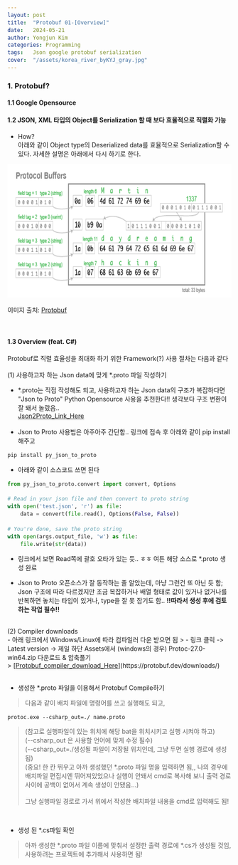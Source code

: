 ```yaml
---
layout: post
title:  "Protobuf 01-[Overview]"
date:   2024-05-21
author: Yongjun Kim
categories: Programming
tags:	Json google protobuf serialization
cover:  "/assets/korea_river_byKYJ_gray.jpg"
---
```



### 1. Protobuf?
#### 1.1  Google Opensource <br>
#### 1.2 JSON, XML 타입의 Object를 Serialization 할 때 보다 효율적으로 직렬화 가능 <br>

- How?<br>
아래와 같이 Object type의 Deserialized data를 효율적으로 Serialization할 수 있다. 자세한 설명은 아래에서 다시 하기로 한다.<br>

<img src="/assets/posts/CS04/protobuf.png" width="700" height="300" title="Protobuf mechanism">

이미지 출처: [<u>Protobuf</u>](https://martin.kleppmann.com/2012/12/05/schema-evolution-in-avro-protocol-buffers-thrift.html)
<br><br><br>

#### 1.3 Overview (feat. C#)<br>
Protobuf로 직렬 효율성을 최대화 하기 위한 Framework(?) 사용 절차는 다음과 같다<br><br>
(1) 사용하고자 하는 Json data에 맞게 *.proto 파일 작성하기<br>
- *.proto는 직접 작성해도 되고, 사용하고자 하는 Json data의 구조가 복잡하다면 "Json to Proto" Python Opensource 사용을 추천한다!! 생각보다 구조 변환이 잘 돼서 놀랐음..<br> [<u>Json2Proto_Link_Here</u>](https://pypi.org/project/py-json-to-proto/)<br><br>
- Json to Proto 사용법은 아주아주 간단함.. 링크에 접속 후 아래와 같이 pip install 해주고
```python
pip install py_json_to_proto
```

- 아래와 같이 소스코드 쓰면 된다

```python
from py_json_to_proto.convert import convert, Options

# Read in your json file and then convert to proto string
with open('test.json', 'r') as file:
    data = convert(file.read(), Options(False, False))

# You're done, save the proto string
with open(args.output_file, 'w') as file:
    file.write(str(data))
```

- 링크에서 보면 Read쪽에 괄호 오타가 있는 듯.. ㅎㅎ 여튼 해당 소스로 *.proto 생성 완료 <br>

- Json to Proto 오픈소스가 잘 동작하는 줄 알았는데, 마냥 그런건 또 아닌 듯 함; Json 구조에 따라 다르겠지만 조금 복잡하거나 배열 형태로 값이 있거나 없거나를 반복하면 놓치는 타입이 있거나, type을 잘 못 잡기도 함..
__!!따라서 생성 후에 검토하는 작업 필수!!__

<br>
(2) Compiler downloads<br>
- 아래 링크에서 Windows/Linux에 따라 컴파일러 다운 받으면 됨
> - 링크 클릭 -> Latest version -> 제일 하단 Assets에서 (windows의 경우) Protoc-27.0-win64.zip 다운로드 & 압축풀기<br>
> [<u>Protobuf_compiler_download_Here</u>](https://protobuf.dev/downloads/)<br><br>

- 생성한 *.proto 파일을 이용해서 Protobuf Compile하기
> 다음과 같이 배치 파일에 명령어를 쓰고 실행해도 되고,
```
protoc.exe --csharp_out=./ name.proto
```
> (참고로 실행파일이 있는 위치에 해당 bat을 위치시키고 실행 시켜야 하고)<br>
> (--csharp_out 은 사용할 언어에 맞게 수정 필수)<br>
> (--csharp_out=./생성될 파일이 저장될 위치인데, 그냥 두면 실행 경로에 생성됨)<br>
> (중요! 한 칸 뛰우고 아까 생성했던 *.proto 파일 명을 입력하면 됨,, 나의 경우에 배치파일 편집시엔 뛰어져있었으나 실행이 안돼서 cmd로 복사해 보니 출력 경로 사이에 공백이 없어서 계속 생성이 안됐음...)<br><br>
> 그냥 실행파일 경로로 가서 위에서 작성한 배치파일 내용을 cmd로 입력해도 됨!
<br>

- 생성 된 *.cs파일 확인
> 아까 생성한 *.proto 파일 이름에 맞춰서 설정한 출력 경로에 *.cs가 생성될 것임, 사용하려는 프로젝트에 추가해서 사용하면 됨!
<br>


